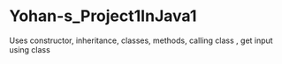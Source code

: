 # Yohan-s_Project1InJava1
Uses constructor, inheritance, classes, methods,
calling class , get input using class 
